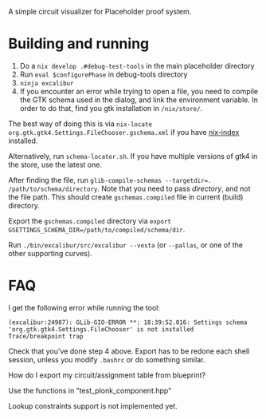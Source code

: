 A simple circuit visualizer for Placeholder proof system.

# Building and running
1. Do a `nix develop .#debug-test-tools` in the main placeholder directory
2. Run `eval $configurePhase` in debug-tools directory
3. `ninja excalibur`
4. If you encounter an error while trying to open a file, you need to compile the GTK schema used in the dialog, and link the environment variable. In order to do that, find you gtk installation in `/nix/store/`.

The best way of doing this is via `nix-locate org.gtk.gtk4.Settings.FileChooser.gschema.xml` if you have [nix-index](https://github.com/nix-community/nix-index) installed.

Alternatively, run `schema-locator.sh`. If you have multiple versions of gtk4 in the store, use the latest one.

After finding the file, run `glib-compile-schemas --targetdir=. /path/to/schema/directory`.
Note that you need to pass *directory*, and not the file path.
This should create `gschemas.compiled` file in current (build) directory.

Export the `gschemas.compiled` directory via `export GSETTINGS_SCHEMA_DIR=/path/to/compiled/schema/dir`.

Run `./bin/excalibur/src/excalibur --vesta` (or `--pallas`, or one of the other supporting curves).

# FAQ
I get the following error while running the tool:
```
(excalibur:24987): GLib-GIO-ERROR **: 18:39:52.016: Settings schema 'org.gtk.gtk4.Settings.FileChooser' is not installed
Trace/breakpoint trap
```
Check that you've done step 4 above. Export has to be redone each shell session, unless you modify `.bashrc` or do something similar.

How do I export my circuit/assignment table from blueprint?

Use the functions in "test_plonk_component.hpp"

Lookup constraints support is not implemented yet.
